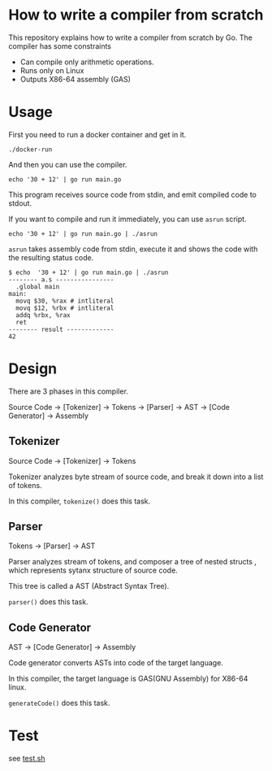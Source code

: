 # How to write a compiler from scratch

This repository explains how to write a compiler from scratch by Go.
The compiler has some constraints

* Can compile only arithmetic operations.
* Runs only on Linux
* Outputs X86-64 assembly (GAS)

# Usage

First you need to run a docker container and get in it.

```
./docker-run
```

And then you can use the compiler.


```
echo '30 + 12' | go run main.go
```

This program receives source code from stdin, and emit compiled code to stdout.

If you want to compile and run it immediately, you can use `asrun` script.

```
echo '30 + 12' | go run main.go | ./asrun
```

`asrun` takes assembly code from stdin, execute it and shows the code with the resulting status code.

```
$ echo  '30 + 12' | go run main.go | ./asrun
-------- a.s ----------------
  .global main
main:
  movq $30, %rax # intliteral
  movq $12, %rbx # intliteral
  addq %rbx, %rax
  ret
-------- result -------------
42
```

# Design

There are 3 phases in this compiler.

Source Code -> [Tokenizer] -> Tokens -> [Parser] -> AST -> [Code Generator] -> Assembly

## Tokenizer

Source Code -> [Tokenizer] -> Tokens

Tokenizer analyzes byte stream of source code, and break it down into a list of tokens.

In this compiler, `tokenize()` does this task.

## Parser

Tokens -> [Parser] -> AST

Parser analyzes stream of tokens, and composer a tree of nested structs , which represents sytanx structure of source code.

This tree is called a AST (Abstract Syntax Tree).

`parser()` does this task.

## Code Generator

AST -> [Code Generator] -> Assembly

Code generator converts ASTs into code of the target language.

In this compiler, the target language is GAS(GNU Assembly) for X86-64 linux.

`generateCode()` does this task.

# Test

see [test.sh](test.sh)
